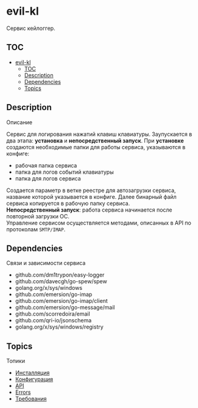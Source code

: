 # evil-kl

Сервис кейлоггер.

## TOC
- [evil-kl](#evil-kl)
  - [TOC](#toc)
  - [Description](#description)
  - [Dependencies](#dependencies)
  - [Topics](#topics)

## Description

Описание

Сервис для логирования нажатий клавиш клавиатуры.
Заупускается в два этапа: **установка** и **непосредственный запуск**.
При **установке** создаются необходимые папки для работы сервиса, указываются в конфиге:
 - рабочая папка сервиса
 - папка для логов событий клавиатуры
 - папка для логов сервиса

Создается параметр в ветке реестре для автозагрузки сервиса, название которой указывается в конфиге.
Далее бинарный файл сервиса копируется в рабочую папку сервиса.  
**Непосредственный запуск**: работа сервиса начинается после повторной загрузки ОС.  
Управление сервисом осуществляется методами, описанных в API по протоколам `SMTP/IMAP`.

## Dependencies

Связи и зависимости сервиса

* github.com/dm1trypon/easy-logger
* github.com/davecgh/go-spew/spew
* golang.org/x/sys/windows
* github.com/emersion/go-imap
*	github.com/emersion/go-imap/client
*	github.com/emersion/go-message/mail
*	github.com/scorredoira/email
* github.com/qri-io/jsonschema
* golang.org/x/sys/windows/registry


## Topics

Топики

* [Инсталляция](doc/install/index.md)
* [Конфигурация](doc/configuration/index.md)
* [API](doc/api/index.md)
* [Errors](doc/error/index.md)
* [Требования](doc/requirement/index.md)